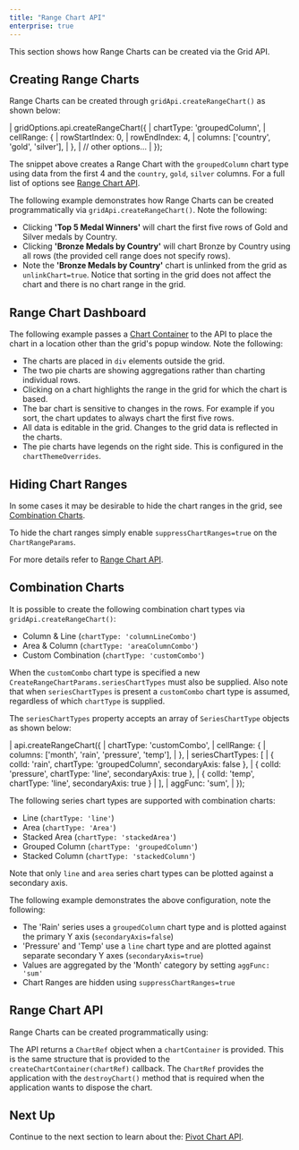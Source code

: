 ```yaml
---
title: "Range Chart API"
enterprise: true
---
```


This section shows how Range Charts can be created via the Grid API.

## Creating Range Charts

Range Charts can be created through `gridApi.createRangeChart()` as shown below:

<snippet>
| gridOptions.api.createRangeChart({
|     chartType: 'groupedColumn',
|     cellRange: {
|         rowStartIndex: 0,
|         rowEndIndex: 4,
|         columns: ['country', 'gold', 'silver'],
|     },
|     // other options...
| });
</snippet>

The snippet above creates a Range Chart with the `groupedColumn` chart type using data from the first 4 and the `country`,
`gold`, `silver` columns. For a full list of options see [Range Chart API](/integrated-charts-api-range-chart/#range-chart-api).

The following example demonstrates how Range Charts can be created programmatically via `gridApi.createRangeChart()`. Note the following:

- Clicking **'Top 5 Medal Winners'** will chart the first five rows of Gold and Silver medals by Country.
- Clicking **'Bronze Medals by Country'** will chart Bronze by Country using all rows (the provided cell range does not specify rows).
- Note the **'Bronze Medals by Country'** chart is unlinked from the grid as `unlinkChart=true`. Notice that sorting in the grid does not affect the chart and there is no chart range in the grid.

<grid-example title='Charts in Grid Popup Window' name='chart-api' type='generated' options='{ "enterprise": true, "modules": ["clientside", "menu", "charts"] }'></grid-example>

## Range Chart Dashboard

The following example passes a [Chart Container](/integrated-charts-container/) to the API to place the chart in a
location other than the grid's popup window. Note the following:

- The charts are placed in `div` elements outside the grid.
- The two pie charts are showing aggregations rather than charting individual rows.
- Clicking on a chart highlights the range in the grid for which the chart is based.
- The bar chart is sensitive to changes in the rows. For example if you sort, the chart updates to always chart the first five rows.
- All data is editable in the grid. Changes to the grid data is reflected in the charts.
- The pie charts have legends on the right side. This is configured in the `chartThemeOverrides`.

<grid-example title='Charts in Dashboard' name='dashboard' type='generated' options='{ "enterprise": true, "modules": ["clientside", "menu", "charts", "rowgrouping"], "exampleHeight": 700 }'></grid-example>

## Hiding Chart Ranges

In some cases it may be desirable to hide the chart ranges in the grid, see [Combination Charts](/integrated-charts-api-range-chart/#combination-charts).

To hide the chart ranges simply enable `suppressChartRanges=true` on the `ChartRangeParams`.

For more details refer to [Range Chart API](/integrated-charts-api-range-chart/#range-chart-api).

## Combination Charts

It is possible to create the following combination chart types via `gridApi.createRangeChart()`:

- Column & Line (`chartType: 'columnLineCombo'`)
- Area & Column (`chartType: 'areaColumnCombo'`)
- Custom Combination (`chartType: 'customCombo'`)

When the `customCombo` chart type is specified a new `CreateRangeChartParams.seriesChartTypes` must also be supplied.
Also note that when `seriesChartTypes` is present a `customCombo` chart type is assumed, regardless of which `chartType`
is supplied.

The `seriesChartTypes` property accepts an array of `SeriesChartType` objects as shown below:

<snippet>
| api.createRangeChart({
|     chartType: 'customCombo',
|     cellRange: {
|       columns: ['month', 'rain', 'pressure', 'temp'],
|     },
|     seriesChartTypes: [
|       { colId: 'rain', chartType: 'groupedColumn', secondaryAxis: false },
|       { colId: 'pressure', chartType: 'line', secondaryAxis: true },
|       { colId: 'temp', chartType: 'line', secondaryAxis: true }
|     ],
|     aggFunc: 'sum',
| });
</snippet>

The following series chart types are supported with combination charts:

- Line (`chartType: 'line'`)
- Area (`chartType: 'Area'`)
- Stacked Area (`chartType: 'stackedArea'`)
- Grouped Column (`chartType: 'groupedColumn'`)
- Stacked Column (`chartType: 'stackedColumn'`)

Note that only `line` and `area` series chart types can be plotted against a secondary axis.

The following example demonstrates the above configuration, note the following:

- The 'Rain' series uses a `groupedColumn` chart type and is plotted against the primary Y axis (`secondaryAxis=false`)
- 'Pressure' and 'Temp' use a `line` chart type and are plotted against separate secondary Y axes (`secondaryAxis=true`)
- Values are aggregated by the 'Month' category by setting `aggFunc: 'sum'`
- Chart Ranges are hidden using `suppressChartRanges=true`

<grid-example title='Combination Chart' name='combination-chart' type='generated' options='{ "enterprise": true, "modules": ["clientside", "menu", "charts", "rowgrouping"], "exampleHeight": 790 }'></grid-example>

## Range Chart API

Range Charts can be created programmatically using:

<api-documentation source='grid-api/api.json' section='charts' names='["createRangeChart"]'></api-documentation>

<interface-documentation interfaceName='CreateRangeChartParams' overrideSrc='integrated-charts-api-range-chart/resources/chart-api.json' ></interface-documentation>

The API returns a `ChartRef` object when a `chartContainer` is provided. This is the same structure
that is provided to the `createChartContainer(chartRef)` callback. The `ChartRef` provides the application
with the `destroyChart()` method that is required when the application wants to dispose the chart.

## Next Up

Continue to the next section to learn about the: [Pivot Chart API](/integrated-charts-api-pivot-chart/).
